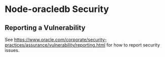 # Node-oracledb Security

## Reporting a Vulnerability

See https://www.oracle.com/corporate/security-practices/assurance/vulnerability/reporting.html for how to report security issues.
